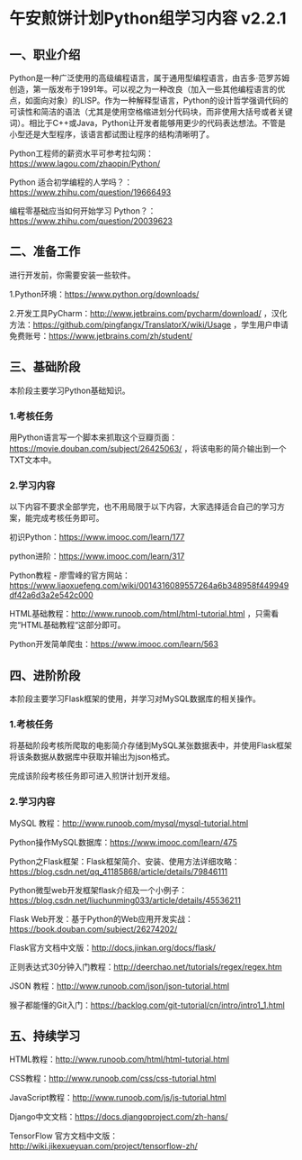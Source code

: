 # 午安煎饼计划Python组学习内容 v2.2.1

## 一、职业介绍

Python是一种广泛使用的高级编程语言，属于通用型编程语言，由吉多·范罗苏姆创造，第一版发布于1991年。可以视之为一种改良（加入一些其他编程语言的优点，如面向对象）的LISP。作为一种解释型语言，Python的设计哲学强调代码的可读性和简洁的语法（尤其是使用空格缩进划分代码块，而非使用大括号或者关键词）。相比于C++或Java，Python让开发者能够用更少的代码表达想法。不管是小型还是大型程序，该语言都试图让程序的结构清晰明了。

Python工程师的薪资水平可参考拉勾网：https://www.lagou.com/zhaopin/Python/

Python 适合初学编程的人学吗？：https://www.zhihu.com/question/19666493

编程零基础应当如何开始学习 Python？：https://www.zhihu.com/question/20039623

## 二、准备工作

进行开发前，你需要安装一些软件。

1.Python环境：https://www.python.org/downloads/

2.开发工具PyCharm：http://www.jetbrains.com/pycharm/download/ ，汉化方法：https://github.com/pingfangx/TranslatorX/wiki/Usage ，学生用户申请免费账号：https://www.jetbrains.com/zh/student/

## 三、基础阶段

本阶段主要学习Python基础知识。

### 1.考核任务

用Python语言写一个脚本来抓取这个豆瓣页面：https://movie.douban.com/subject/26425063/ ，将该电影的简介输出到一个TXT文本中。

### 2.学习内容

以下内容不要求全部学完，也不用局限于以下内容，大家选择适合自己的学习方案，能完成考核任务即可。

初识Python：https://www.imooc.com/learn/177

python进阶：https://www.imooc.com/learn/317

Python教程 - 廖雪峰的官方网站：https://www.liaoxuefeng.com/wiki/0014316089557264a6b348958f449949df42a6d3a2e542c000

HTML基础教程：http://www.runoob.com/html/html-tutorial.html ，只需看完“HTML基础教程“这部分即可。

Python开发简单爬虫：https://www.imooc.com/learn/563

## 四、进阶阶段

本阶段主要学习Flask框架的使用，并学习对MySQL数据库的相关操作。

### 1.考核任务

将基础阶段考核所爬取的电影简介存储到MySQL某张数据表中，并使用Flask框架将该条数据从数据库中获取并输出为json格式。

完成该阶段考核任务即可进入煎饼计划开发组。

### 2.学习内容

MySQL 教程：http://www.runoob.com/mysql/mysql-tutorial.html

Python操作MySQL数据库：https://www.imooc.com/learn/475

Python之Flask框架：Flask框架简介、安装、使用方法详细攻略：https://blog.csdn.net/qq_41185868/article/details/79846111

Python微型web开发框架flask介绍及一个小例子：https://blog.csdn.net/liuchunming033/article/details/45536211

Flask Web开发：基于Python的Web应用开发实战：https://book.douban.com/subject/26274202/

Flask官方文档中文版：http://docs.jinkan.org/docs/flask/

正则表达式30分钟入门教程：http://deerchao.net/tutorials/regex/regex.htm

JSON 教程：http://www.runoob.com/json/json-tutorial.html

猴子都能懂的Git入门：https://backlog.com/git-tutorial/cn/intro/intro1_1.html

## 五、持续学习

HTML教程：http://www.runoob.com/html/html-tutorial.html

CSS教程：http://www.runoob.com/css/css-tutorial.html

JavaScript教程：http://www.runoob.com/js/js-tutorial.html

Django中文文档：https://docs.djangoproject.com/zh-hans/

TensorFlow 官方文档中文版：http://wiki.jikexueyuan.com/project/tensorflow-zh/
